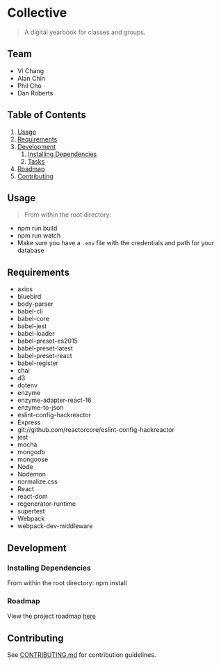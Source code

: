 # Collective

> A digital yearbook for classes and groups.

## Team

  - Vi Chang
  - Alan Chin
  - Phil Cho
  - Dan Roberts

## Table of Contents

1. [Usage](#Usage)
1. [Requirements](#requirements)
1. [Development](#development)
    1. [Installing Dependencies](#installing-dependencies)
    1. [Tasks](#tasks)
1. [Roadmap](#roadmap)
1. [Contributing](#contributing)

## Usage

> From within the root directory:
- npm run build
- npm run watch
- Make sure you have a `.env` file with the credentials and path for your database

## Requirements

- axios
- bluebird
- body-parser
- babel-cli
- babel-core
- babel-jest
- babel-loader
- babel-preset-es2015
- babel-preset-latest
- babel-preset-react
- babel-register
- chai
- d3
- dotenv
- enzyme
- enzyme-adapter-react-16
- enzyme-to-json
- eslint-config-hackreactor
- Express
- git://github.com/reactorcore/eslint-config-hackreactor
- jest
- mocha
- mongodb
- mongoose
- Node
- Nodemon
- normalize.css
- React
- react-dom
- regenerator-runtime
- supertest
- Webpack
- webpack-dev-middleware

## Development

### Installing Dependencies

From within the root directory:
  npm install

### Roadmap

View the project roadmap [here](https://docs.google.com/document/d/1Sx0uH4fuaieY4Rqgm4_x8kOHvXwZdvgkPmYOPMK5abQ/edit)


## Contributing

See [CONTRIBUTING.md](CONTRIBUTING.md) for contribution guidelines.
